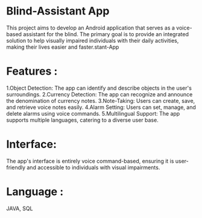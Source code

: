 # Blind-Assistant App
This project aims to develop an Android application that serves as a voice-based assistant for the blind. The primary goal is to provide an integrated solution to help visually impaired individuals with their daily activities, making their lives easier and faster.stant-App
# Features :
1.Object Detection: The app can identify and describe objects in the user's surroundings.
2.Currency Detection: The app can recognize and announce the denomination of currency notes.
3.Note-Taking: Users can create, save, and retrieve voice notes easily.
4.Alarm Setting: Users can set, manage, and delete alarms using voice commands.
5.Multilingual Support: The app supports multiple languages, catering to a diverse user base.
# Interface:
The app's interface is entirely voice command-based, ensuring it is user-friendly and accessible to individuals with visual impairments.
# Language :
JAVA, SQL
